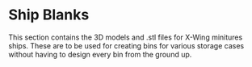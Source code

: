 # Ship Blanks

This section contains the 3D models and .stl files for X-Wing minitures ships. These are to be used for creating bins for various storage cases without having to design every bin from the ground up.
